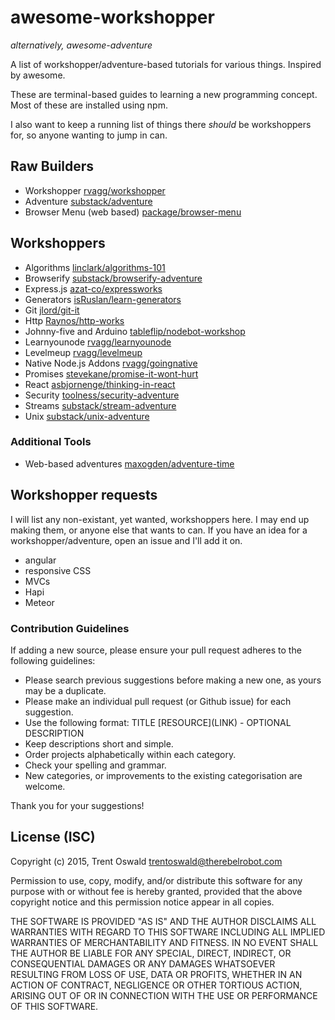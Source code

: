 # awesome-workshopper
*alternatively, awesome-adventure*

A list of workshopper/adventure-based tutorials for various things. Inspired by awesome.

These are terminal-based guides to learning a new programming concept. Most of these are installed using npm.

I also want to keep a running list of things there *should* be workshoppers for, so anyone wanting to jump in can.

## Raw Builders
- Workshopper [rvagg/workshopper](https://github.com/rvagg/workshopper)
- Adventure [substack/adventure](https://github.com/substack/adventure)
- Browser Menu (web based) [package/browser-menu](https://www.npmjs.com/package/browser-menu)

## Workshoppers
- Algorithms [linclark/algorithms-101](https://github.com/linclark/algorithms-101)
- Browserify [substack/browserify-adventure](https://github.com/substack/browserify-adventure)
- Express.js [azat-co/expressworks](https://github.com/azat-co/expressworks)
- Generators [isRuslan/learn-generators](https://github.com/isRuslan/learn-generators)
- Git [jlord/git-it](https://github.com/jlord/git-it)
- Http [Raynos/http-works](https://github.com/Raynos/http-works)
- Johnny-five and Arduino [tableflip/nodebot-workshop](https://github.com/tableflip/nodebot-workshop)
- Learnyounode [rvagg/learnyounode](https://github.com/rvagg/learnyounode)
- Levelmeup [rvagg/levelmeup](https://github.com/rvagg/levelmeup)
- Native Node.js Addons [rvagg/goingnative](https://github.com/rvagg/goingnative)
- Promises [stevekane/promise-it-wont-hurt](https://github.com/stevekane/promise-it-wont-hurt)
- React [asbjornenge/thinking-in-react](https://github.com/asbjornenge/thinking-in-react)
- Security [toolness/security-adventure](https://github.com/toolness/security-adventure)
- Streams [substack/stream-adventure](https://github.com/substack/stream-adventure)
- Unix [substack/unix-adventure](https://github.com/substack/unix-adventure)

### Additional Tools
- Web-based adventures [maxogden/adventure-time](https://github.com/maxogden/adventure-time)

## Workshopper requests
I will list any non-existant, yet wanted, workshoppers here. I may end up making them, or anyone else that wants to can. If you have an idea for a workshopper/adventure, open an issue and I'll add it on.

- angular
- responsive CSS
- MVCs
- Hapi
- Meteor

### Contribution Guidelines
If adding a new source, please ensure your pull request adheres to the following guidelines:

* Please search previous suggestions before making a new one, as yours may be a duplicate.
* Please make an individual pull request (or Github issue) for each suggestion.
* Use the following format: TITLE \[RESOURCE\]\(LINK\) - OPTIONAL DESCRIPTION
* Keep descriptions short and simple.
* Order projects alphabetically within each category.
* Check your spelling and grammar.
* New categories, or improvements to the existing categorisation are welcome.

Thank you for your suggestions!

## License (ISC)

Copyright (c) 2015, Trent Oswald <trentoswald@therebelrobot.com>

Permission to use, copy, modify, and/or distribute this software for any purpose with or without fee is hereby granted, provided that the above copyright notice and this permission notice appear in all copies.

THE SOFTWARE IS PROVIDED "AS IS" AND THE AUTHOR DISCLAIMS ALL WARRANTIES WITH REGARD TO THIS SOFTWARE INCLUDING ALL IMPLIED WARRANTIES OF MERCHANTABILITY AND FITNESS. IN NO EVENT SHALL THE AUTHOR BE LIABLE FOR ANY SPECIAL, DIRECT, INDIRECT, OR CONSEQUENTIAL DAMAGES OR ANY DAMAGES WHATSOEVER RESULTING FROM LOSS OF USE, DATA OR PROFITS, WHETHER IN AN ACTION OF CONTRACT, NEGLIGENCE OR OTHER TORTIOUS ACTION, ARISING OUT OF OR IN CONNECTION WITH THE USE OR PERFORMANCE OF THIS SOFTWARE.
